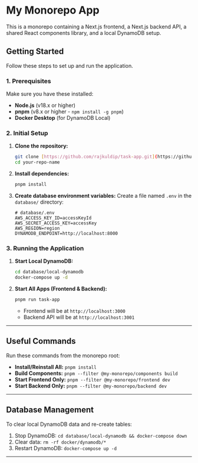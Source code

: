 # My Monorepo App

This is a monorepo containing a Next.js frontend, a Next.js backend API, a shared React components library, and a local DynamoDB setup.

## Getting Started

Follow these steps to set up and run the application.

### 1. Prerequisites

Make sure you have these installed:

* **Node.js** (v18.x or higher)
* **pnpm** (v8.x or higher - `npm install -g pnpm`)
* **Docker Desktop** (for DynamoDB Local)

### 2. Initial Setup

1.  **Clone the repository:**
    ```bash
    git clone [https://github.com/rajkuldip/task-app.git](https://github.com/rajkuldip/task-app.git)
    cd your-repo-name
    ```

2.  **Install dependencies:**
    ```bash
    pnpm install
    ```

3.  **Create database environment variables:**
    Create a file named `.env` in the `database/` directory:
    ```
    # database/.env
    AWS_ACCESS_KEY_ID=accessKeyId
    AWS_SECRET_ACCESS_KEY=accessKey
    AWS_REGION=region
    DYNAMODB_ENDPOINT=http://localhost:8000
    ```

### 3. Running the Application

1.  **Start Local DynamoDB:**
    ```bash
    cd database/local-dynamodb
    docker-compose up -d
    ```

2.  **Start All Apps (Frontend & Backend):**
    ```bash
    pnpm run task-app
    ```
    * Frontend will be at `http://localhost:3000`
    * Backend API will be at `http://localhost:3001`

---

## Useful Commands

Run these commands from the monorepo root:

* **Install/Reinstall All:** `pnpm install`
* **Build Components:** `pnpm --filter @my-monorepo/components build`
* **Start Frontend Only:** `pnpm --filter @my-monorepo/frontend dev`
* **Start Backend Only:** `pnpm --filter @my-monorepo/backend dev`

---

## Database Management

To clear local DynamoDB data and re-create tables:

1.  Stop DynamoDB: `cd database/local-dynamodb && docker-compose down`
2.  Clear data: `rm -rf docker/dynamodb/*`
3.  Restart DynamoDB: `docker-compose up -d`

---
